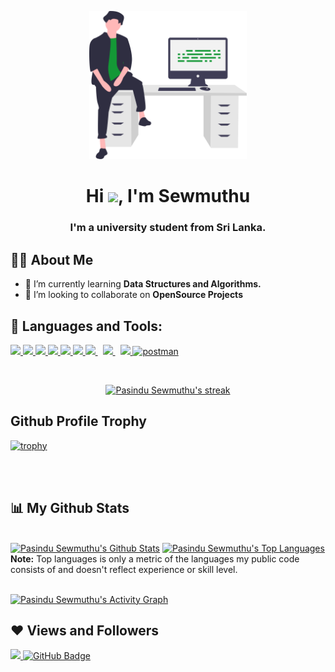 <p align="center"><a href="#"><img width="50%" height="auto" src="asset/programmer.svg"></a></p>

<h1 align="center">Hi <img src="https://raw.githubusercontent.com/MartinHeinz/MartinHeinz/master/wave.gif" width="30px">, I'm Sewmuthu</h1>
<h3 align="center">I'm a university student from Sri Lanka.</h3>

## 🙋‍♂️ About Me

- 🌱 I’m currently learning **Data Structures and Algorithms.**
- 👯 I’m looking to collaborate on **OpenSource Projects**

## 🚀 Languages and Tools:

<p align="left">
    <a href="https://www.java.com" target="_blank"> <img src="https://img.icons8.com/color/48/000000/java-coffee-cup-logo.png"/> </a>
    <a href="https://reactjs.org/" target="_blank"> <img src="https://img.icons8.com/color/48/000000/react-native.png"/> </a>
    <a href="https://spring.io/projects/spring-boot" target="_blank"> <img src="https://img.icons8.com/color/48/000000/spring-logo.png"/> </a>
    <a href="https://developer.mozilla.org/en-US/docs/Web/JavaScript" target="_blank"> <img src="https://img.icons8.com/color/48/000000/javascript.png"/> </a>
    <a href="https://getbootstrap.com" target="_blank"> <img src="https://img.icons8.com/color/48/000000/bootstrap.png"/> </a> 
    <a href="https://www.python.org" target="_blank"> <img src="https://img.icons8.com/color/48/000000/python.png"/> </a> 
    <a style="padding-right:8px;" href="https://nodejs.org" target="_blank"> <img src="https://img.icons8.com/color/48/000000/nodejs.png"/> </a> 
    <a style="padding-right:8px;" href="https://www.mysql.com/" target="_blank"> <img src="https://img.icons8.com/fluent/50/000000/mysql-logo.png"/> </a>
    <a href="https://firebase.google.com/" target="_blank"> <img src="https://img.icons8.com/color/48/000000/firebase.png"/> </a> 
    <a href="https://postman.com" target="_blank"> <img src="https://www.vectorlogo.zone/logos/getpostman/getpostman-icon.svg" alt="postman" width="45" height="45"/> </a>
</p>

<!-- [![React Badge](https://img.shields.io/badge/-React-61DBFB?style=for-the-badge&labelColor=black&logo=react&logoColor=61DBFB)](#)  [![Javascript Badge](https://img.shields.io/badge/-Javascript-F0DB4F?style=for-the-badge&labelColor=black&logo=javascript&logoColor=F0DB4F)](#) [![Typescript Badge](https://img.shields.io/badge/-Typescript-007acc?style=for-the-badge&labelColor=black&logo=typescript&logoColor=007acc)](#) [![Nodejs Badge](https://img.shields.io/badge/-Nodejs-3C873A?style=for-the-badge&labelColor=black&logo=node.js&logoColor=3C873A)](#) [![GraphQL Badge](https://img.shields.io/badge/-GraphQl-e535ab?style=for-the-badge&labelColor=black&logo=node.js&logoColor=e535ab)](#) -->
<br/>

<p align="center">
    <a href="https://github.com/SubhamRaoniar28/github-readme-streak-stats">
        <img title="🔥 Get streak stats for your profile at git.io/streak-stats" alt="Pasindu Sewmuthu's streak" src="https://github-readme-streak-stats.herokuapp.com/?user=PSewmuthu&theme=black-ice&hide_border=true&stroke=0000&background=060A0CD0">
    </a>
</p>

## Github Profile Trophy

[![trophy](https://github-profile-trophy.vercel.app/?username=PSewmuthu&theme=dark_lover)](https://github.com/PSewmuthu)

<br/>
<br/>

## 📊 My Github Stats

<br/>
    <a href="https://github.com/SubhamRaoniar28/github-readme-stats"><img alt="Pasindu Sewmuthu's Github Stats" src="https://github-readme-stats.vercel.app/api?username=Psewmuthu&show_icons=true&count_private=true&theme=vue-dark&hide_border=true&bg_color=0D1117" /></a>
    <a href="https://github.com/SubhamRaoniar28/github-readme-stats"><img alt="Pasindu Sewmuthu's Top Languages" src="https://github-readme-stats.vercel.app/api/top-langs/?username=PSewmuthu&langs_count=8&count_private=true&layout=compact&theme=vue-dark&hide_border=true&bg_color=0D1117" /></a>
  <br/>
  <b>Note:</b> Top languages is only a metric of the languages my public code consists of and doesn't reflect experience or skill level.

<br/>
<br/>

<a href="https://github.com/SubhamRaoniar28/github-readme-activity-graph"><img alt="Pasindu Sewmuthu's Activity Graph" src="https://github-readme-activity-graph.vercel.app/graph?username=PSewmuthu&theme=react-dark&hide_border=true" /></a>

## ❤ Views and Followers

<a href="https://github.com/Meghna-DAS/github-profile-views-counter">
    <img src="https://komarev.com/ghpvc/?username=PSewmuthu">
</a>
<a href="https://github.com/PSewmuthu?tab=followers"><img src="https://img.shields.io/github/followers/PSewmuthu?label=Followers&style=social" alt="GitHub Badge"></a>
